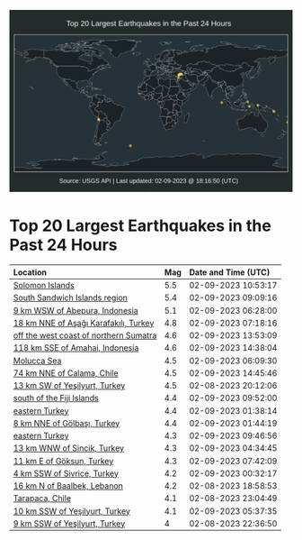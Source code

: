 ![Map](./map.png)

# Top 20 Largest Earthquakes in the Past 24 Hours

| Location | Mag | Date and Time (UTC) |
|:---|:---|:---|
| [Solomon Islands](https://earthquake.usgs.gov/earthquakes/eventpage/us6000jmq0) | 5.5 | 02-09-2023 10:53:17 |
| [South Sandwich Islands region](https://earthquake.usgs.gov/earthquakes/eventpage/us6000jmp8) | 5.4 | 02-09-2023 09:09:16 |
| [9 km WSW of Abepura, Indonesia](https://earthquake.usgs.gov/earthquakes/eventpage/us6000jmnk) | 5.1 | 02-09-2023 06:28:00 |
| [18 km NNE of Aşağı Karafakılı, Turkey](https://earthquake.usgs.gov/earthquakes/eventpage/us6000jmnp) | 4.8 | 02-09-2023 07:18:16 |
| [off the west coast of northern Sumatra](https://earthquake.usgs.gov/earthquakes/eventpage/us6000jmql) | 4.6 | 02-09-2023 13:53:09 |
| [118 km SSE of Amahai, Indonesia](https://earthquake.usgs.gov/earthquakes/eventpage/us6000jmqu) | 4.6 | 02-09-2023 14:38:04 |
| [Molucca Sea](https://earthquake.usgs.gov/earthquakes/eventpage/us6000jmni) | 4.5 | 02-09-2023 06:09:30 |
| [74 km NNE of Calama, Chile](https://earthquake.usgs.gov/earthquakes/eventpage/us6000jmqx) | 4.5 | 02-09-2023 14:45:46 |
| [13 km SW of Yeşilyurt, Turkey](https://earthquake.usgs.gov/earthquakes/eventpage/us6000jmkh) | 4.5 | 02-08-2023 20:12:06 |
| [south of the Fiji Islands](https://earthquake.usgs.gov/earthquakes/eventpage/us6000jmph) | 4.4 | 02-09-2023 09:52:00 |
| [eastern Turkey](https://earthquake.usgs.gov/earthquakes/eventpage/us6000jmm7) | 4.4 | 02-09-2023 01:38:14 |
| [8 km NNE of Gölbaşı, Turkey](https://earthquake.usgs.gov/earthquakes/eventpage/us6000jmma) | 4.4 | 02-09-2023 01:44:19 |
| [eastern Turkey](https://earthquake.usgs.gov/earthquakes/eventpage/us6000jmpe) | 4.3 | 02-09-2023 09:46:56 |
| [13 km WNW of Sincik, Turkey](https://earthquake.usgs.gov/earthquakes/eventpage/us6000jmn4) | 4.3 | 02-09-2023 04:34:45 |
| [11 km E of Göksun, Turkey](https://earthquake.usgs.gov/earthquakes/eventpage/us6000jmnx) | 4.3 | 02-09-2023 07:42:09 |
| [4 km SSW of Sivrice, Turkey](https://earthquake.usgs.gov/earthquakes/eventpage/us6000jmlx) | 4.2 | 02-09-2023 00:32:17 |
| [16 km N of Baalbek, Lebanon](https://earthquake.usgs.gov/earthquakes/eventpage/us6000jmjy) | 4.2 | 02-08-2023 18:58:53 |
| [Tarapaca, Chile](https://earthquake.usgs.gov/earthquakes/eventpage/us6000jmlp) | 4.1 | 02-08-2023 23:04:49 |
| [10 km SSW of Yeşilyurt, Turkey](https://earthquake.usgs.gov/earthquakes/eventpage/us6000jmnc) | 4.1 | 02-09-2023 05:37:35 |
| [9 km SSW of Yeşilyurt, Turkey](https://earthquake.usgs.gov/earthquakes/eventpage/us6000jmll) | 4 | 02-08-2023 22:36:50 |

